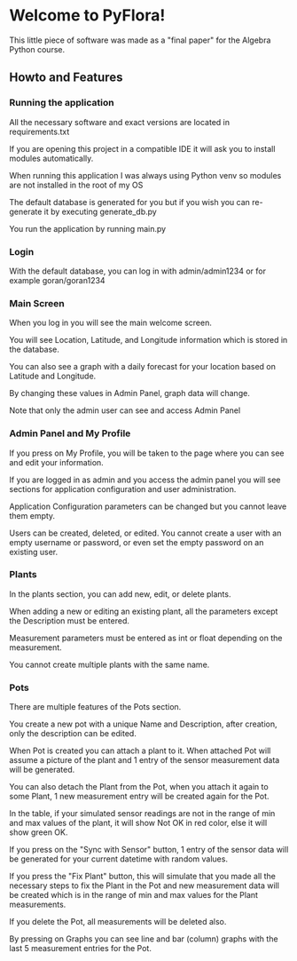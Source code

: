 # Welcome to PyFlora!

This little piece of software was made as a "final paper" for the Algebra Python course.

## Howto and Features

### Running the application
All the necessary software and exact versions are located in requirements.txt

If you are opening this project in a compatible IDE it will ask you to install modules automatically.

When running this application I was always using Python venv so modules are not installed in the root of my OS

The default database is generated for you but if you wish you can re-generate it by executing generate_db.py

You run the application by running main.py
### Login
With the default database, you can log in with admin/admin1234 or for example goran/goran1234

### Main Screen
When you log in you will see the main welcome screen.

You will see Location, Latitude, and Longitude information which is stored in the database.

You can also see a graph with a daily forecast for your location based on Latitude and Longitude.

By changing these values in Admin Panel, graph data will change.

Note that only the admin user can see and access Admin Panel
### Admin Panel and My Profile
If you press on My Profile, you will be taken to the page where you can see and edit your information.

If you are logged in as admin and you access the admin panel you will see sections for application configuration and user administration.

Application Configuration parameters can be changed but you cannot leave them empty.

Users can be created, deleted, or edited. You cannot create a user with an empty username or password, or even set the empty password on an existing user.
### Plants
In the plants section, you can add new, edit, or delete plants.

When adding a new or editing an existing plant, all the parameters except the Description must be entered.

Measurement parameters must be entered as int or float depending on the measurement.

You cannot create multiple plants with the same name.
### Pots
There are multiple features of the Pots section.

You create a new pot with a unique Name and Description, after creation, only the description can be edited.

When Pot is created you can attach a plant to it. When attached Pot will assume a picture of the plant and 1 entry of the sensor measurement data will be generated.

You can also detach the Plant from the Pot, when you attach it again to some Plant, 1 new measurement entry will be created again for the Pot.

In the table, if your simulated sensor readings are not in the range of min and max values of the plant, it will show Not OK in red color, else it will show green OK.

If you press on the "Sync with Sensor" button, 1 entry of the sensor data will be generated for your current datetime with random values.

If you press the "Fix Plant" button, this will simulate that you made all the necessary steps to fix the Plant in the
Pot and new measurement data will be created which is in the range of min and max values for the Plant measurements.

If you delete the Pot, all measurements will be deleted also.

By pressing on Graphs you can see line and bar (column) graphs with the last 5 measurement entries for the Pot.
